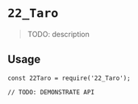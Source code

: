 # `22_Taro`

> TODO: description

## Usage

```
const 22Taro = require('22_Taro');

// TODO: DEMONSTRATE API
```
